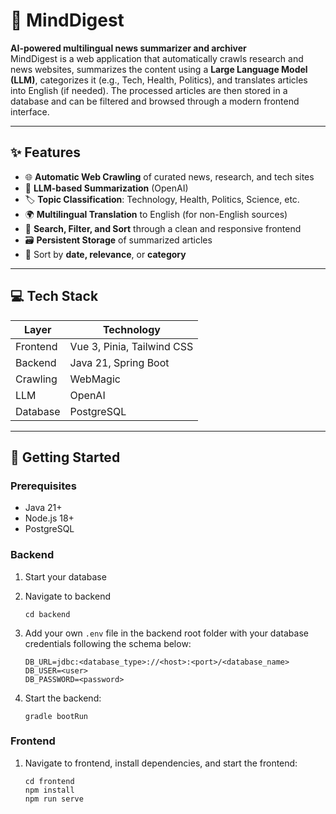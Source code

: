 # 🧠 MindDigest

**AI-powered multilingual news summarizer and archiver**  
MindDigest is a web application that automatically crawls research and news websites, summarizes the content using a 
**Large Language Model (LLM)**, categorizes it (e.g., Tech, Health, Politics), and translates articles into English (if
needed). The processed articles are then stored in a database and can be filtered and browsed through a modern frontend
interface.

---

## ✨ Features

- 🌐 **Automatic Web Crawling** of curated news, research, and tech sites
- 🤖 **LLM-based Summarization** (OpenAI)
- 🏷️ **Topic Classification**: Technology, Health, Politics, Science, etc.
- 🌍 **Multilingual Translation** to English (for non-English sources)
- 🔎 **Search, Filter, and Sort** through a clean and responsive frontend
- 🗃️ **Persistent Storage** of summarized articles
- 📆 Sort by **date, relevance**, or **category**

---

## 💻 Tech Stack

| Layer    | Technology                 |
|----------|----------------------------|
| Frontend | Vue 3, Pinia, Tailwind CSS |
| Backend  | Java 21, Spring Boot       |
| Crawling | WebMagic                   |
| LLM      | OpenAI                     |
| Database | PostgreSQL                 |

---

## 🚀 Getting Started

### Prerequisites

- Java 21+
- Node.js 18+
- PostgreSQL

### Backend

1. Start your database
2. Navigate to backend
    ```shell
    cd backend
    ```

3. Add your own `.env` file in the backend root folder with your database credentials following the schema below:

    ```env
    DB_URL=jdbc:<database_type>://<host>:<port>/<database_name>
    DB_USER=<user>
    DB_PASSWORD=<password>
    ```

4. Start the backend:
    ```shell
    gradle bootRun
    ```

### Frontend

1. Navigate to frontend, install dependencies, and start the frontend:
    ```shell
    cd frontend
    npm install
    npm run serve
    ```





